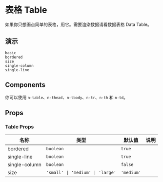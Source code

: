 # 表格 Table
<!--single-column-->
如果你只想画点简单的表格，用它。需要渲染数据请看<n-a to="n-data-table">数据表格 Data Table</n-a>。

## 演示
```demo
basic
bordered
size
single-column
single-line
```

## Components
你可以使用 `n-table`、`n-thead`、`n-tbody`、`n-tr`、`n-th` 和 `n-td`。

## Props
### Table Props
|名称|类型|默认值|说明|
|-|-|-|-|
|bordered|`boolean`|`true`||
|single-line|`boolean`|`true`||
|single-column|`boolean`|`false`||
|size|`'small' \| 'medium' \| 'large'`|`'medium'`||


